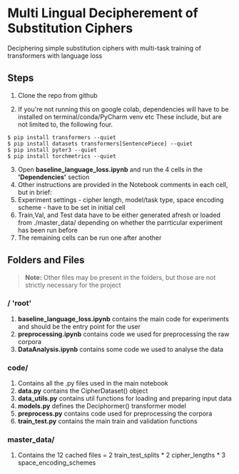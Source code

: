 # Multi Lingual Decipherement of Substitution Ciphers
Deciphering simple substitution ciphers with multi-task training of transformers with language loss

## Steps
1. Clone the repo from github

2. If you're not running this on google colab, dependencies will have to be installed on terminal/conda/PyCharm venv etc
These include, but are not limited to, the following four.
```
$ pip install transformers --quiet
$ pip install datasets transformers[SentencePiece] --quiet
$ pip install pyter3 --quiet
$ pip install torchmetrics --quiet
```

3. Open **baseline_language_loss.ipynb** and run the 4 cells in the **'Dependencies'** section
4. Other instructions are provided in the Notebook comments in each cell, but in brief:
5. Experiment settings - cipher length, model/task type, space encoding scheme - have to be set in initial cell
6. Train,Val, and Test data have to be either generated afresh or loaded from ./master_data/ depending on whether the parrticular experiment has been run before
7. The remaining cells can be run one after another

## Folders and Files
> **Note:** Other files may be present in the folders, but those are not strictly necessary for the project
### / 'root'
1. **baseline_language_loss.ipynb** contains the main code for experiments and should be the entry point for the user
2. **preprocessing.ipynb** contains code we used for preprocessing the raw corpora
3. **DataAnalysis.ipynb** contains some code we used to analyse the data

### code/ 
1. Contains all the .py files used in the main notebook
2. **data.py** contains the CipherDataset() object
3. **data_utils.py** contains util functions for loading and preparing input data
4. **models.py** defines the Deciphormer() transformer model
5. **preprocess.py** contains code used for preprocessing the corpora
6. **train_test.py** contains the main train and validation functions

### master_data/
1. Contains the 12 cached files = 2 train_test_splits * 2 cipher_lengths * 3 space_encoding_schemes
